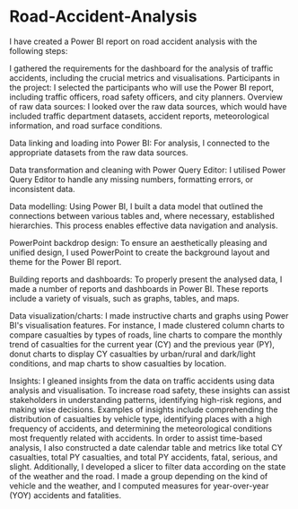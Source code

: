 # Road-Accident-Analysis
I have created a Power BI report on road accident analysis with the following steps:

I gathered the requirements for the dashboard for the analysis of traffic accidents, including the crucial metrics and visualisations.
Participants in the project: I selected the participants who will use the Power BI report, including traffic officers, road safety officers, and city planners.
Overview of raw data sources: I looked over the raw data sources, which would have included traffic department datasets, accident reports, meteorological information, and road surface conditions.

Data linking and loading into Power BI: For analysis, I connected to the appropriate datasets from the raw data sources.

Data transformation and cleaning with Power Query Editor: I utilised Power Query Editor to handle any missing numbers, formatting errors, or inconsistent data.

Data modelling: Using Power BI, I built a data model that outlined the connections between various tables and, where necessary, established hierarchies. 
This process enables effective data navigation and analysis.

PowerPoint backdrop design: To ensure an aesthetically pleasing and unified design, I used PowerPoint to create the background layout and theme for the Power BI report.

Building reports and dashboards: To properly present the analysed data, I made a number of reports and dashboards in Power BI. These reports include a variety of visuals, such as graphs, tables, and maps.

Data visualization/charts: I made instructive charts and graphs using Power BI's visualisation features. For instance, I made clustered column charts to compare casualties by types of roads, line charts to compare the monthly trend of casualties for the current year (CY) and the previous year (PY), donut charts to display CY casualties by urban/rural and dark/light conditions, and map charts to show casualties by location.

Insights: I gleaned insights from the data on traffic accidents using data analysis and visualisation. 
To increase road safety, these insights can assist stakeholders in understanding patterns, identifying high-risk regions, and making wise decisions.
Examples of insights include comprehending the distribution of casualties by vehicle type, identifying places with a high frequency of accidents, and determining the meteorological conditions most frequently related with accidents.
In order to assist time-based analysis, I also constructed a date calendar table and metrics like total CY casualties, total PY casualties, and total PY accidents, fatal, serious, and slight. 
Additionally, I developed a slicer to filter data according on the state of the weather and the road. I made a group depending on the kind of vehicle and the weather, and I computed measures for year-over-year (YOY) accidents and fatalities.

